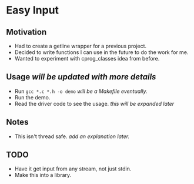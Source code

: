 # Easy Input
## Motivation
- Had to create a getline wrapper for a previous project.
- Decided to write functions I can use in the future to do the work for me.
- Wanted to experiment with cprog\_classes idea from before.

## Usage *will be updated with more details*
- Run `gcc *.c *.h -o demo` *will be a Makefile eventually.*
- Run the demo.
- Read the driver code to see the usage. *this will be expanded later*

## Notes
- This isn't thread safe. *add an explanation later.*

## TODO
- Have it get input from any stream, not just stdin.
- Make this into a library.

